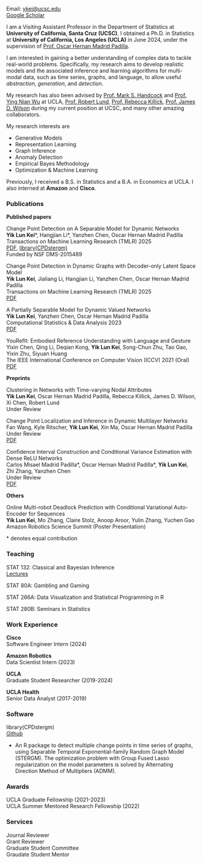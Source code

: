 Email: ykei@ucsc.edu\
[Google Scholar](https://scholar.google.com/citations?hl=en&user=EveYevcAAAAJ)


I am a Visiting Assistant Professor in the Department of Statistics at **University of California, Santa Cruz (UCSC)**. I obtained a Ph.D. in Statistics at **University of California, Los Angeles (UCLA)** in June 2024, under the supervision of [Prof. Oscar Hernan Madrid Padilla](https://hernanmp.github.io).

I am interested in gaining a better understanding of complex data to tackle real-world problems. Specifically, my research aims to develop realistic models and the associated inference and learning algorithms for multi-modal data, such as time series, graphs, and language, to allow useful *abstraction*, *generation*, and *detection*. 

My research has also been advised by [Prof. Mark S. Handcock](https://handcock.github.io) and [Prof. Ying Nian Wu](http://www.stat.ucla.edu/~ywu/research.html) at UCLA, [Prof. Robert Lund](https://scholar.google.com/citations?user=6rejz8EAAAAJ), [Prof. Rebecca Killick](https://www.lancs.ac.uk/~killick/), [Prof. James D. Wilson](https://www.usfca.edu/faculty/james-wilson) during my current position at UCSC, and many other amazing collaborators.

My research interests are 

- Generative Models
- Representation Learning
- Graph Inference
- Anomaly Detection
- Empirical Bayes Methodology
- Optimization & Machine Learning

Previously, I received a B.S. in Statistics and a B.A. in Economics at UCLA. I also interned at **Amazon** and **Cisco**.


### Publications

**Published papers**

Change Point Detection on A Separable Model for Dynamic Networks\
**Yik Lun Kei**\*, Hangjian Li\*, Yanzhen Chen, Oscar Hernan Madrid Padilla\
Transactions on Machine Learning Research (TMLR) 2025\
[PDF](https://arxiv.org/pdf/2303.17642.pdf), [library(CPDstergm)](https://github.com/allenkei/CPDstergm)\
Funded by NSF DMS-2015489

Change Point Detection in Dynamic Graphs with Decoder-only Latent Space Model\
**Yik Lun Kei**, Jialiang Li, Hangjian Li, Yanzhen Chen, Oscar Hernan Madrid Padilla\
Transactions on Machine Learning Research (TMLR) 2025\
[PDF](https://arxiv.org/pdf/2404.04719.pdf)

A Partially Separable Model for Dynamic Valued Networks\
**Yik Lun Kei**, Yanzhen Chen, Oscar Hernan Madrid Padilla\
Computational Statistics & Data Analysis 2023\
[PDF](https://arxiv.org/pdf/2205.13651.pdf)

YouRefIt: Embodied Reference Understanding with Language and Gesture\
Yixin Chen, Qing Li, Deqian Kong, **Yik Lun Kei**, Song-Chun Zhu, Tao Gao, Yixin Zhu, Siyuan Huang\
The IEEE International Conference on Computer Vision (ICCV) 2021 (Oral)\
[PDF](http://openaccess.thecvf.com/content/ICCV2021/papers/Chen_YouRefIt_Embodied_Reference_Understanding_With_Language_and_Gesture_ICCV_2021_paper.pdf)


**Preprints**

Clustering in Networks with Time-varying Nodal Attributes\
**Yik Lun Kei**, Oscar Hernan Madrid Padilla, Rebecca Killick, James D. Wilson, Xi Chen, Robert Lund\
Under Review

Change Point Localization and Inference in Dynamic Multilayer Networks\
Fan Wang, Kyle Ritscher, **Yik Lun Kei**, Xin Ma, Oscar Hernan Madrid Padilla\
Under Review\
[PDF](https://arxiv.org/pdf/2506.21878)

Confidence Interval Construction and Conditional Variance Estimation with Dense ReLU Networks\
Carlos Misael Madrid Padilla\*, Oscar Hernan Madrid Padilla\*, **Yik Lun Kei**, Zhi Zhang, Yanzhen Chen\
Under Review\
[PDF](https://arxiv.org/pdf/2412.20355)


**Others**

Online Multi-robot Deadlock Prediction with Conditional Variational Auto-Encoder for Sequences\
**Yik Lun Kei**, Mo Zhang, Claire Stolz, Anoop Aroor, Yulin Zhang, Yuchen Gao\
Amazon Robotics Science Summit (Poster Presentation)

\* denotes equal contribution


### Teaching

STAT 132:  Classical and Bayesian Inference\
[Lectures](https://youtube.com/playlist?list=PL3JwN3Ix6VdIG5S2QvyLs7xLb_JvMpssG&si=ZV6VpYiuPrv0F7VK)

STAT 80A: Gambling and Gaming

STAT 266A: Data Visualization and Statistical Programming in R

STAT 280B: Seminars in Statistics


### Work Experience

**Cisco**\
Software Engineer Intern (2024)

**Amazon Robotics**\
Data Scientist Intern (2023)

**UCLA**\
Graduate Student Researcher (2019-2024)

**UCLA Health**\
Senior Data Analyst (2017-2019)

### Software 

library(CPDstergm)\
[Github](https://github.com/allenkei/CPDstergm)
- An R package to detect multiple change points in time series of graphs, using Separable Temporal Exponential-family Random Graph Model (STERGM). The optimization problem with Group Fused Lasso regularization on the model parameters is solved by Alternating Direction Method of Multipliers (ADMM).


### Awards
UCLA Graduate Fellowship (2021-2023)\
UCLA Summer Mentored Research Fellowship (2022)


### Services
Journal Reviewer\
Grant Reviewer\
Graduate Student Committee\
Graudate Student Mentor

